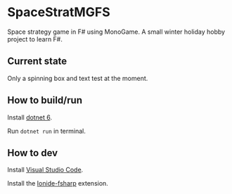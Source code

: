 # SpaceStratMGFS
Space strategy game in F# using MonoGame.
A small winter holiday hobby project to learn F#.

## Current state

Only a spinning box and text test at the moment.

## How to build/run

Install [dotnet 6](https://dotnet.microsoft.com/en-us/download/dotnet/6.0).

Run ``` dotnet run ``` in terminal.

## How to dev

Install [Visual Studio Code](https://code.visualstudio.com/Download).

Install the [Ionide-fsharp](https://marketplace.visualstudio.com/items?itemName=Ionide.Ionide-fsharp) extension.

